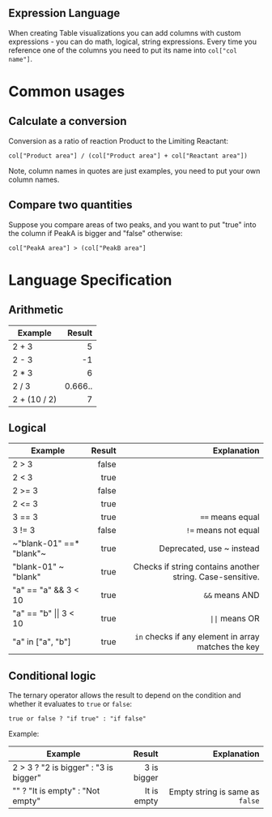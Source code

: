 Expression Language
----

When creating Table visualizations you can add columns with custom expressions - you can do math, logical, string expressions. Every time you reference one of the columns you need to put its name into `col["col name"]`.

# Common usages

## Calculate a conversion

Conversion as a ratio of reaction Product to the Limiting Reactant:

```
col["Product area"] / (col["Product area"] + col["Reactant area"])
```

Note, column names in quotes are just examples, you need to put your own column names.

## Compare two quantities

Suppose you compare areas of two peaks, and you want to put "true" into the column if PeakA is bigger and "false" otherwise:

```
col["PeakA area"] > (col["PeakB area"]
```

# Language Specification

## Arithmetic

| Example      |  Result |
|--------------|--------:|
| 2 + 3        |       5 |
| 2 - 3        |      -1 |
| 2 * 3        |       6 |
| 2 / 3        | 0.666.. |
| 2 + (10 / 2) |       7 |

## Logical

| Example                | Result |                                               Explanation |
|------------------------|-------:|----------------------------------------------------------:|
| 2 > 3                  |  false |                                                           |
| 2 < 3                  |   true |                                                           |
| 2 >= 3                 |  false |                                                           |
| 2 <= 3                 |   true |                                                           |
| 3 == 3                 |   true |                                          `==` means equal |
| 3 != 3                 |  false |                                      `!=` means not equal |
| ~"blank-01" ==* "blank"~|  true |                                 Deprecated, use ~ instead |
| "blank-01" ~ "blank"   |   true | Checks if string contains another string. Case-sensitive. |
| "a" == "a" && 3 < 10   |   true |                                            `&&` means AND |
| "a" == "b" \|\| 3 < 10 |  true  |                                           `\|\|` means OR |
| "a" in ["a", "b"]      |   true |       `in` checks if any element in array matches the key |

## Conditional logic

The ternary operator allows the result to depend on the condition and whether it evaluates to `true` or `false`:

```
true or false ? "if true" : "if false"
```

Example:

| Example                               |      Result |                     Explanation |
|---------------------------------------|------------:|--------------------------------:|
| 2 > 3 ? "2 is bigger" : "3 is bigger" | 3 is bigger |                                 |
| "" ? "It is empty" : "Not empty"      | It is empty | Empty string is same as `false` |
